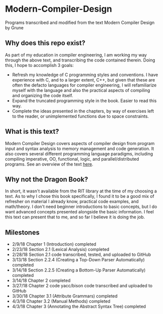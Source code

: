 # Modern-Compiler-Design
Programs transcribed and modified from the text Modern Compiler Design by Grune

## Why does this repo exist?
As part of my education in compiler engineering, I am working my way through the above text, and transcribing the code contained therein. Doing this, I hope to accomplish 3 goals:
* Refresh my knowledge of C programming styles and conventions. I have experience with C, and to a larger extent, C++, but given that these are often the defacto languages for compiler engineering, I will refamiliarize myself with the language and also the practical aspects of compiling and organizing the code itself.
* Expand the truncated programming style in the book. Easier to read this way.
* Complete the ideas presented in the chapters, by way of exercises left to the reader, or unimplemented functions due to space constraints.

## What is this text?
Modern Compiler Design covers aspects of compiler design from program input and syntax analysis to memory management and code generation. It also covers several different programming language paradigms, including compiling imperative, OO, functional, logic, and parallel/distributed programs.
See an overview of the text [here](https://dickgrune.com/Books/MCD_1st_Edition/).

## Why not the Dragon Book?
In short, it wasn't available from the RIT library at the time of my choosing a text. As to why I chose this book specifically, I found it to be a good mix of refresher on material I already know, practical code examples, and math/theory. I don't need beginner introductions to basic concepts, but I do want advanced concepts presented alongside the basic information. I feel this text can present that to me, and so far I believe it is doing the job.

## Milestones
* 2/9/18  Chapter 1 (Introduction) completed
* 2/23/18 Section 2.1 (Lexical Analysis) completed
* 2/28/18 Section 2.1 code transcribed, tested, and uploaded to GitHub
* 3/13/18 Section 2.2.4 (Creating a Top-Down Parser Automatically) completed
* 3/14/18 Section 2.2.5 (Creating a Bottom-Up Parser Automatically) completed
* 3/14/18 Chapter 2 completed
* 3/27/18 Chapter 2 code yacc/bison code transcribed and uploaded to GitHub
* 3/30/18 Chapter 3.1 (Attribute Grammars) completed
* 4/3/18 Chapter 3.2 (Manual Methods) completed
* 4/3/18 Chapter 3 (Annotating the Abstract Syntax Tree) completed

